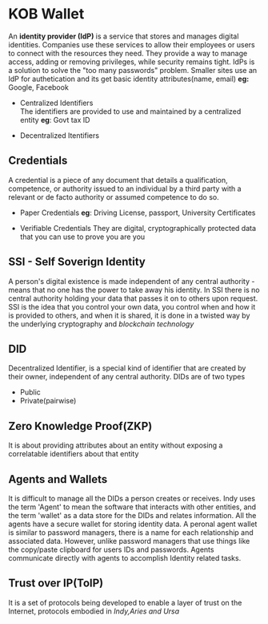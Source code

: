 # KOB Wallet

An **identity provider (IdP)** is a service that stores and manages digital identities. Companies use these services to allow their employees or users to connect with the resources they need. They provide a way to manage access, adding or removing privileges, while security remains tight. IdPs is a solution to solve the "too many passwords" problem. Smaller sites use an IdP for authetication and its get basic identity attributes(name, email)
**eg:** Google, Facebook

* Centralized Identifiers  
The identifiers are provided to use and maintained by a centralized entity
**eg**: Govt tax ID

* Decentralized Itentifiers

## Credentials
A credential is a piece of any document that details a qualification, competence, or authority issued to an individual by a third party with a relevant or de facto authority or assumed competence to do so.

* Paper Credentials
**eg**: Driving License, passport, University Certificates

* Verifiable Credentials
They are digital, cryptographically protected data that you can use to prove you are you

## SSI - Self Soverign Identity
A person's digital existence is made independent of any central authority - means that no one has the power to take away his identity. In SSI there is no central authority holding your data that passes it on to others upon request. SSI is the idea that you control your own data, you control when and how it is provided to others, and when it is shared, it is done in a twisted way by the underlying cryptography and *blockchain technology*

## DID 
Decentralized Identifier, is a special kind of identifier that are created by their owner, independent of any central authority. DIDs are of two types
* Public
* Private(pairwise)

## Zero Knowledge Proof(ZKP)
It is about providing attributes about an entity without exposing a correlatable identifiers about that entity

## Agents and Wallets
It is difficult to manage all the DIDs a person creates or receives. Indy uses the term 'Agent' to mean the software that interacts with other entities, and the term 'wallet' as a data store for the DIDs and relates information. All the agents have a secure wallet for storing identity data.
A peronal agent wallet is similar to password managers, there is a name for each relationship and associated data. However, unlike password managers that use things like the copy/paste clipboard for users IDs and passwords. Agents communicate directly with agents to accomplish Identity related tasks.

## Trust over IP(ToIP)
It is a set of protocols being developed to enable a layer of trust on the Internet, protocols embodied in *Indy,Aries and Ursa*




